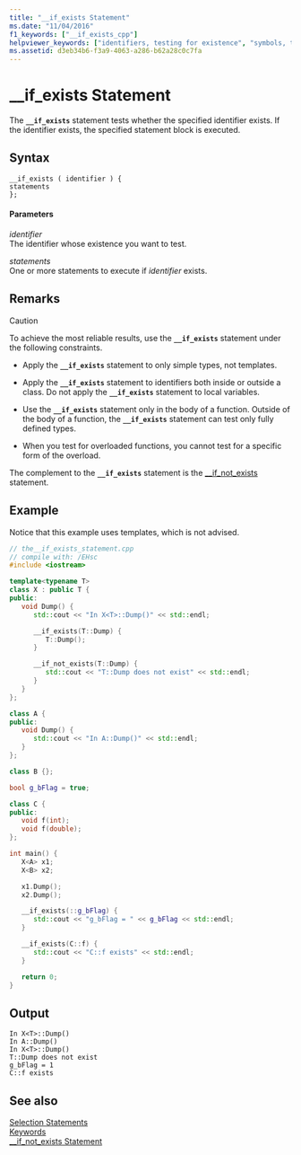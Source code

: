 ```yaml
---
title: "__if_exists Statement"
ms.date: "11/04/2016"
f1_keywords: ["__if_exists_cpp"]
helpviewer_keywords: ["identifiers, testing for existence", "symbols, testing for existence", "__if_exists keyword [C++]"]
ms.assetid: d3eb34b6-f3a9-4063-a286-b62a28c0c7fa
---
```

# __if_exists Statement

The **`__if_exists`** statement tests whether the specified identifier exists. If the identifier exists, the specified statement block is executed.

## Syntax

```
__if_exists ( identifier ) {
statements
};
```

#### Parameters

*identifier*\
The identifier whose existence you want to test.

*statements*\
One or more statements to execute if *identifier* exists.

## Remarks

> [!CAUTION]
> To achieve the most reliable results, use the **`__if_exists`** statement under the following constraints.

- Apply the **`__if_exists`** statement to only simple types, not templates.

- Apply the **`__if_exists`** statement to identifiers both inside or outside a class. Do not apply the **`__if_exists`** statement to local variables.

- Use the **`__if_exists`** statement only in the body of a function. Outside of the body of a function, the **`__if_exists`** statement can test only fully defined types.

- When you test for overloaded functions, you cannot test for a specific form of the overload.

The complement to the **`__if_exists`** statement is the [__if_not_exists](../cpp/if-not-exists-statement.md) statement.

## Example

Notice that this example uses templates, which is not advised.

```cpp
// the__if_exists_statement.cpp
// compile with: /EHsc
#include <iostream>

template<typename T>
class X : public T {
public:
   void Dump() {
      std::cout << "In X<T>::Dump()" << std::endl;

      __if_exists(T::Dump) {
         T::Dump();
      }

      __if_not_exists(T::Dump) {
         std::cout << "T::Dump does not exist" << std::endl;
      }
   }
};

class A {
public:
   void Dump() {
      std::cout << "In A::Dump()" << std::endl;
   }
};

class B {};

bool g_bFlag = true;

class C {
public:
   void f(int);
   void f(double);
};

int main() {
   X<A> x1;
   X<B> x2;

   x1.Dump();
   x2.Dump();

   __if_exists(::g_bFlag) {
      std::cout << "g_bFlag = " << g_bFlag << std::endl;
   }

   __if_exists(C::f) {
      std::cout << "C::f exists" << std::endl;
   }

   return 0;
}
```

## Output

```Output
In X<T>::Dump()
In A::Dump()
In X<T>::Dump()
T::Dump does not exist
g_bFlag = 1
C::f exists
```

## See also

[Selection Statements](../cpp/selection-statements-cpp.md)<br/>
[Keywords](../cpp/keywords-cpp.md)<br/>
[__if_not_exists Statement](../cpp/if-not-exists-statement.md)
